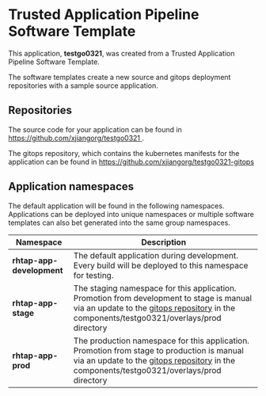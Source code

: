 # Trusted Application Pipeline Software Template

This application, **testgo0321**, was created from a Trusted Application Pipeline Software Template.

The software templates create a new source and gitops deployment repositories with a sample source application. 

## Repositories

The source code for your application can be found in [https://github.com/xjiangorg/testgo0321 ](https://github.com/xjiangorg/testgo0321 ).
 
The gitops repository, which contains the kubernetes manifests for the application can be found in 
[https://github.com/xjiangorg/testgo0321-gitops ](https://github.com/xjiangorg/testgo0321-gitops ) 

## Application namespaces 

The default application will be found in the following namespaces. Applications can be deployed into unique namespaces or multiple software templates can also bet generated into the same group namespaces.  

|  Namespace   |  Description   |  
| -------- | -------- |   
| **rhtap-app-development** | The default application during development. Every build will be deployed to this namespace for testing. | 
| **rhtap-app-stage** | The staging namespace for this application. Promotion from development to stage is manual via an update to the [gitops repository](https://github.com/xjiangorg/testgo0321-gitops ) in the components/testgo0321/overlays/prod directory |  
| **rhtap-app-prod** | The production namespace for this application. Promotion from stage to production is manual via an update to the [gitops repository](https://github.com/xjiangorg/testgo0321-gitops ) in the components/testgo0321/overlays/prod directory | 